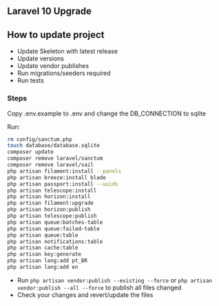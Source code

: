 ## Laravel 10 Upgrade

## How to update project

- Update Skeleton with latest release
- Update versions
- Update vendor publishes
- Run migrations/seeders required
- Run tests

### Steps
Copy .env.example to .env and change the DB_CONNECTION to sqlite

Run:
```sh
rm config/sanctum.php
touch database/database.sqlite
composer update
composer remove laravel/sanctum
composer remove laravel/sail
php artisan filament:install --panels
php artisan breeze:install blade
php artisan passport:install --uuids
php artisan telescope:install
php artisan horizon:install
php artisan filament:upgrade
php artisan horizon:publish
php artisan telescope:publish
php artisan queue:batches-table
php artisan queue:failed-table
php artisan queue:table
php artisan notifications:table
php artisan cache:table
php artisan key:generate
php artisan lang:add pt_BR
php artisan lang:add en
```
- Run `php artisan vendor:publish --existing --force` or `php artisan vendor:publish --all --force` to publish all files changed
- Check your changes and revert/update the files
